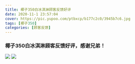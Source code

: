 ```yaml
---
title: 椰子350白冰淇淋顾客反馈好评
date: 2020-11-1 23:57:04
cover: https://pic.yupoo.com/ptbxcp/b177c2c0/3945b7c6.jpg
tags: [椰子350]
categories: [顾客反馈]
---
```


###  椰子350白冰淇淋顾客反馈好评，感谢兄弟！
![](https://pic.yupoo.com/ptbxcp/b2877cc3/efd26a8d.jpg)
![](https://pic.yupoo.com/ptbxcp/b177c2c0/3945b7c6.jpg)

